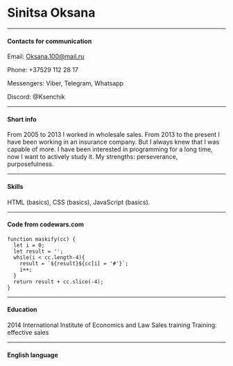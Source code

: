 # Sinitsa Oksana

---
#### Contacts for communication

Email: Oksana.100@mail.ru

Phone: +37529 112 28 17

Messengers: Viber, Telegram, Whatsapp

Discord: @Ksenchik


---
#### Short info

From 2005 to 2013 I worked in wholesale sales. From 2013 to the present I have been working in an insurance company. But I always knew that I was capable of more. I have been interested in programming for a long time, now I want to actively study it. My strengths: perseverance, purposefulness.

---
#### Skills

HTML (basics), CSS (basics), JavaScript (basics).

---
#### Code from codewars.com



```JS
function maskify(cc) {
  let i = 0;
  let result = '';
  while(i < cc.length-4){
    result = `${result}${cc[i] = '#'}`;
    i++;
  }
  return result + cc.slice(-4);
}
```
---
#### Education

2014 International Institute of Economics and Law
Sales training
Training: effective sales

---
 #### English language